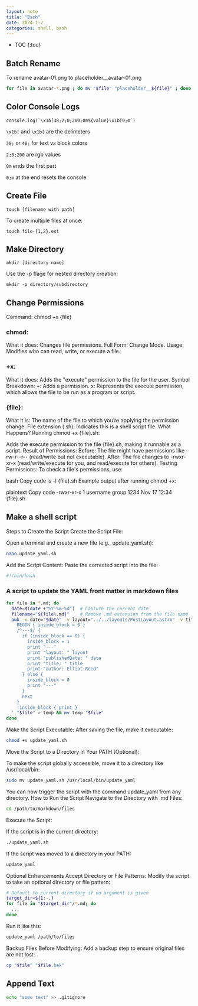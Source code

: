 ```yaml
---
layout: note
title: "Bash"
date: 2024-1-2
categories: shell, bash
---
```


- TOC
{:toc}

## Batch Rename

To rename avatar-01.png to placeholder__avatar-01.png

```bash
for file in avatar-*.png ; do mv "$file" "placeholder__${file}" ; done
```

## Color Console Logs

```shell
console.log(`\x1b[38;2;0;200;0m${value}\x1b[0;m`)
```

`\x1b[` and `\x1b[` are the delimeters

`38;` or `48;` for text vs block colors

`2;0;200` are rgb values

`0m` ends the first part

`0;m` at the end resets the console

## Create File

```shell
touch [filename with path]
```

To create multiple files at once:

```shell
touch file-{1,2}.ext
```

## Make Directory

```shell
mkdir [directory name]
```

Use the -p flage for nested directory creation:

```shell
mkdir -p directory/subdirectory
```

## Change Permissions

Command: chmod +x {file}

### chmod:

What it does: Changes file permissions.
Full Form: Change Mode.
Usage: Modifies who can read, write, or execute a file.

### +x:

What it does: Adds the "execute" permission to the file for the user.
Symbol Breakdown:
+: Adds a permission.
x: Represents the execute permission, which allows the file to be run as a program or script.

### {file}:

What it is: The name of the file to which you’re applying the permission change.
File extension (.sh): Indicates this is a shell script file.
What Happens?
Running chmod +x {file}.sh:

Adds the execute permission to the file  {file}.sh, making it runnable as a script.
Result of Permissions:
Before: The file might have permissions like -rw-r--r-- (read/write but not executable).
After: The file changes to -rwxr-xr-x (read/write/execute for you, and read/execute for others).
Testing Permissions:
To check a file's permissions, use:

bash
Copy code
ls -l  {file}.sh
Example output after running chmod +x:

plaintext
Copy code
-rwxr-xr-x 1 username group 1234 Nov 17 12:34  {file}.sh

## Make a shell script

Steps to Create the Script
Create the Script File:

Open a terminal and create a new file (e.g., update_yaml.sh):

```bash
nano update_yaml.sh
```
Add the Script Content: Paste the corrected script into the file:
```bash
#!/bin/bash
```
### A script to update the YAML front matter in markdown files

```bash
for file in *.md; do
  date=$(date +"%Y-%m-%d")  # Capture the current date
  filename="${file%.md}"    # Remove .md extension from the file name
  awk -v date="$date" -v layout="../../layouts/PostLayout.astro" -v title="$filename" '
    BEGIN { inside_block = 0 }
    /^---$/ {
      if (inside_block == 0) {
        inside_block = 1
        print "---"
        print "layout: " layout
        print "publishedDate: " date
        print "title: " title
        print "author: Elliot Reed"
      } else {
        inside_block = 0
        print "---"
      }
      next
    }
    !inside_block { print }
  ' "$file" > temp && mv temp "$file"
done
```

Make the Script Executable: After saving the file, make it executable:

```bash
chmod +x update_yaml.sh
```

Move the Script to a Directory in Your PATH (Optional):

To make the script globally accessible, move it to a directory like /usr/local/bin:

```bash
sudo mv update_yaml.sh /usr/local/bin/update_yaml
```

You can now trigger the script with the command update_yaml from any directory.
How to Run the Script
Navigate to the Directory with .md Files:

```bash
cd /path/to/markdown/files
```
Execute the Script:

If the script is in the current directory:
```bash
./update_yaml.sh
```
If the script was moved to a directory in your PATH:

```bash
update_yaml
```

Optional Enhancements
Accept Directory or File Patterns: Modify the script to take an optional directory or file pattern:

```bash
# Default to current directory if no argument is given
target_dir=${1:-.}
for file in "$target_dir"/*.md; do
  ...
done
```

Run it like this:

```bash
update_yaml /path/to/files
```

Backup Files Before Modifying: Add a backup step to ensure original files are not lost:

```bash
cp "$file" "$file.bak"
```
 ## Append Text

 ```bash
 echo "some text" >> .gitignore